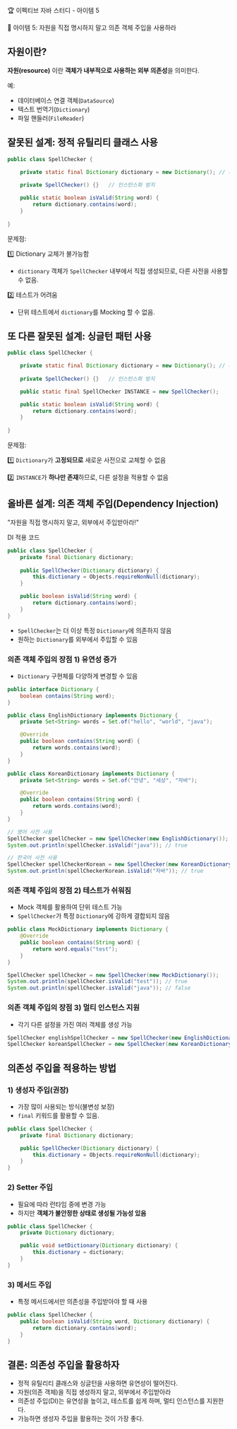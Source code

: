 :trophy: 이펙티브 자바 스터디 - 아이템 5

:book: 아이템 5: 자원을 직접 명시하지 말고 의존 객체 주입을 사용하라

## 자원이란?

**자원(resource)** 이란 **객체가 내부적으로 사용하는 외부 의존성**을 의미한다.

예:

- 데이터베이스 연결 객체(`DataSource`)
- 텍스트 번역기(`Dictionary`)
- 파일 핸들러(`FileReader`)


## 잘못된 설계: 정적 유틸리티 클래스 사용

```java
public class SpellChecker {

    private static final Dictionary dictionary = new Dictionary(); // 자원 직접 생성
    
    private SpellChecker() {}   // 인스턴스화 방지

    public static boolean isValid(String word) {
        return dictionary.contains(word);
    }
    
}
```

문제점:

:one: Dictionary 교체가 불가능함

- `dictionary` 객체가 `SpellChecker` 내부에서 직접 생성되므로, 다른 사전을 사용할 수 없음.

:two: 테스트가 어려움

- 단위 테스트에서 `dictionary`를 Mocking 할 수 없음.


## 또 다른 잘못된 설계: 싱글턴 패턴 사용

```java
public class SpellChecker {

    private static final Dictionary dictionary = new Dictionary(); // 자원 직접 생성
    
    private SpellChecker() {}   // 인스턴스화 방지

    public static final SpellChecker INSTANCE = new SpellChecker();

    public static boolean isValid(String word) {
        return dictionary.contains(word);
    }
    
}
```

문제점:

:one: `Dictionary`가 **고정되므로** 새로운 사전으로 교체할 수 없음

:two: `INSTANCE`가 **하나만 존재**하므로, 다른 설정을 적용할 수 없음


## 올바른 설계: 의존 객체 주입(Dependency Injection)

"자원을 직접 명시하지 말고, 외부에서 주입받아라!"

DI 적용 코드
```java
public class SpellChecker {
    private final Dictionary dictionary;
    
    public SpellChecker(Dictionary dictionary) {
        this.dictionary = Objects.requireNonNull(dictionary);
    }

    public boolean isValid(String word) {
        return dictionary.contains(word);
    }
}
```

- `SpellChecker`는 더 이상 특정 `Dictionary`에 의존하지 않음
- 원하는 `Dictionary`를 외부에서 주입할 수 있음


### 의존 객체 주입의 장점 1) 유연성 증가

- `Dictionary` 구현체를 다양하게 변경할 수 있음

```java
public interface Dictionary {
    boolean contains(String word);
}

public class EnglishDictionary implements Dictionary {
    private Set<String> words = Set.of("hello", "world", "java");

    @Override
    public boolean contains(String word) {
        return words.contains(word);
    }
}

public class KoreanDictionary implements Dictionary {
    private Set<String> words = Set.of("안녕", "세상", "자바");

    @Override
    public boolean contains(String word) {
        return words.contains(word);
    }
}
```
```java
// 영어 사전 사용
SpellChecker spellChecker = new SpellChecker(new EnglishDictionary());
System.out.println(spellChecker.isValid("java")); // true

// 한국어 사전 사용
SpellChecker spellCheckerKorean = new SpellChecker(new KoreanDictionary());
System.out.println(spellCheckerKorean.isValid("자바")); // true

```
### 의존 객체 주입의 장점 2) 테스트가 쉬워짐

- Mock 객체를 활용하여 단위 테스트 가능
- `SpellChecker`가 특정 `Dictionary`에 강하게 결합되지 않음

```java
public class MockDictionary implements Dictionary {
    @Override
    public boolean contains(String word) {
        return word.equals("test");
    }
}
```
```java
SpellChecker spellChecker = new SpellChecker(new MockDictionary());
System.out.println(spellChecker.isValid("test")); // true
System.out.println(spellChecker.isValid("java")); // false
```

### 의존 객체 주입의 장점 3) 멀티 인스턴스 지원

- 각기 다른 설정을 가진 여러 객체를 생성 가능

```java
SpellChecker englishSpellChecker = new SpellChecker(new EnglishDictionary());
SpellChecker koreanSpellChecker = new SpellChecker(new KoreanDictionary());
```

## 의존성 주입을 적용하는 방법


### 1) 생성자 주입(권장)

- 가장 많이 사용되는 방식(불변성 보장)
- `final` 키워드를 활용할 수 있음.

```java
public class SpellChecker {
    private final Dictionary dictionary;

    public SpellChecker(Dictionary dictionary) {
        this.dictionary = Objects.requireNonNull(dictionary);
    }
}
```

### 2) Setter 주입

- 필요에 따라 런타임 중에 변경 가능
- 하지만 **객체가 불안정한 상태로 생성될 가능성 있음**

```java
public class SpellChecker {
    private Dictionary dictionary;

    public void setDictionary(Dictionary dictionary) {
        this.dictionary = dictionary;
    }
}
```

### 3) 메서드 주입

- 특정 메서드에서만 의존성을 주입받아야 할 때 사용

```java
public class SpellChecker {
    public boolean isValid(String word, Dictionary dictionary) {
        return dictionary.contains(word);
    }
}
```


## 결론: 의존성 주입을 활용하자

- 정적 유틸리티 클래스와 싱글턴을 사용하면 유연성이 떨어진다.
- 자원(의존 객체)을 직접 생성하지 말고, 외부에서 주입받아라
- 의존성 주입(DI)는 유연성을 높이고, 테스트를 쉽게 하며, 멀티 인스턴스를 지원한다.
- 가능하면 생성자 주입을 활용하는 것이 가장 좋다.